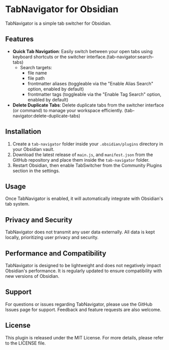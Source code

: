 # TabNavigator for Obsidian

TabNavigator is a simple tab switcher for Obsidian.

## Features

- **Quick Tab Navigation**: Easily switch between your open tabs using keyboard shortcuts or the switcher interface.(tab-navigator:search-tabs)
  - Search targets:
    - file name
    - file path
    - frontmatter aliases (toggleable via the "Enable Alias Search" option, enabled by default)
    - frontmatter tags (toggleable via the "Enable Tag Search" option, enabled by default)
- **Delete Duplicate Tabs**: Delete duplicate tabs from the switcher interface (or command) to manage your workspace efficiently. (tab-navigator:delete-duplicate-tabs)

## Installation

1. Create a `tab-navigator` folder inside your `.obsidian/plugins` directory in your Obsidian vault.
2. Download the latest release of `main.js`, and `manifest.json` from the GitHub repository and place them inside the `tab-navigator` folder.
3. Restart Obsidian, then enable TabSwitcher from the Community Plugins section in the settings.

## Usage

Once TabNavigator is enabled, it will automatically integrate with Obsidian's tab system.

## Privacy and Security

TabNavigator does not transmit any user data externally. All data is kept locally, prioritizing user privacy and security.

## Performance and Compatibility

TabNavigator is designed to be lightweight and does not negatively impact Obsidian's performance. It is regularly updated to ensure compatibility with new versions of Obsidian.

## Support

For questions or issues regarding TabNavigator, please use the GitHub Issues page for support. Feedback and feature requests are also welcome.

## License

This plugin is released under the MIT License. For more details, please refer to the LICENSE file.
